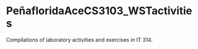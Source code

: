 # PeñafloridaAceCS3103_WSTactivities
Compilations of laboratory activities and exercises in IT 314.
